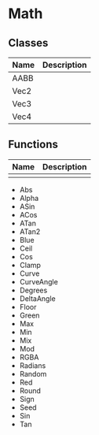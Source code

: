 # Math #

## Classes ##
| Name | Description |
| ----- | ----- |
| AABB | |
| Vec2 | |
| Vec3 | |
| Vec4 | |

## Functions ##

| Name | Description |
| ----- | ----- |
| | |

- Abs
- Alpha
- ASin
- ACos
- ATan
- ATan2
- Blue
- Ceil
- Cos
- Clamp
- Curve
- CurveAngle
- Degrees
- DeltaAngle
- Floor
- Green
- Max
- Min
- Mix
- Mod
- RGBA
- Radians
- Random
- Red
- Round
- Sign
- Seed
- Sin
- Tan
